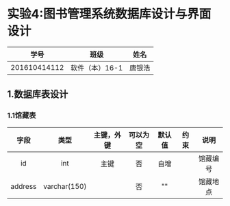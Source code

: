 # 实验4:图书管理系统数据库设计与界面设计

|学号|班级|姓名|
|----|------|----|
|201610414112|软件（本）16-1|唐银浩|

## 1.数据库表设计
### 1.1馆藏表

|  字段   |     类型     | 主键，外键 | 可以为空 | 默认值 | 约束 |   说明   |
| :-----: | :----------: | :--------: | :------: | :----: | :--: | :------: |
|   id    |     int      |    主键    |    否    |  自增  |      | 馆藏编号 |
| address | varchar(150) |            |    否    |   ""   |      | 馆藏地点 |
